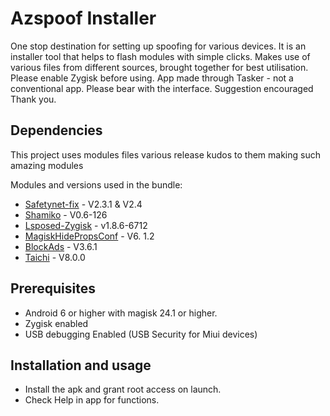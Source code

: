 # Azspoof Installer

One stop destination for setting up spoofing for various devices. It is an installer tool that helps to flash modules with simple clicks. Makes use of various files from different sources, brought together for best utilisation.
Please enable Zygisk before using.
App made through Tasker - not a conventional app.
Please bear with the interface.
Suggestion encouraged
Thank you.
## Dependencies

This project uses modules files various release kudos to them making such amazing modules 

Modules and versions used in the bundle:
 - [Safetynet-fix][safetynetfix] - V2.3.1 & V2.4
 - [Shamiko][shamiko] - V0.6-126
 - [Lsposed-Zygisk][lsposed] - v1.8.6-6712
 - [MagiskHidePropsConf][magiskhideprops] - V6. 1.2
 - [BlockAds][blockads] - V3.6.1
 - [Taichi][taichi] - V8.0.0

## Prerequisites

 - Android 6 or higher with magisk 24.1 or higher.
 - Zygisk enabled
 - USB debugging Enabled (USB Security for Miui devices)

## Installation and usage
 - Install the apk and grant root access on launch.
 - Check Help in app for functions. 
 
    
[safetynetfix]: https://github.com/kdrag0n/safetynet-fix
[lsposed]: https://github.com/LSPosed/LSPosed/releases
[taichi]: https://github.com/taichi-framework/TaiChi
[shamiko]: https://github.com/LSPosed/LSPosed.github.io/releases
[magiskhideprops]: https://github.com/Magisk-Modules-Repo/MagiskHidePropsConf
[blockads]: https://github.com/pantsufan/Magisk-Ad-Blocking-Module
